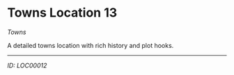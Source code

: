 # Towns Location 13

*Towns*

A detailed towns location with rich history and plot hooks.

---
*ID: LOC00012*